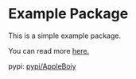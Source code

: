 # Example Package

This is a simple example package.

You can read more [here.](https://packaging.python.org/en/latest/tutorials/packaging-projects/)

pypi: [pypi/AppleBoiy](https://pypi.org/manage/project/apeboiy/releases/)
